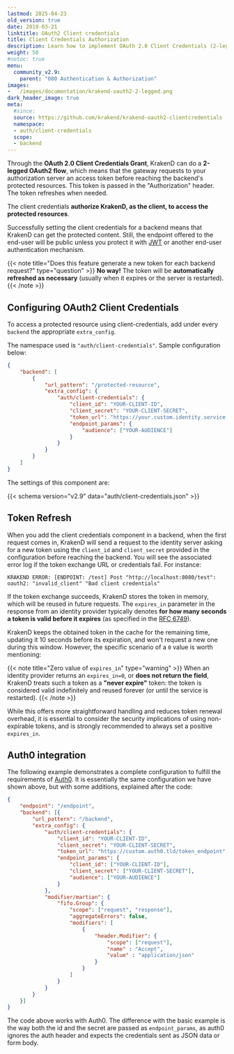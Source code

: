 ```yaml
---
lastmod: 2025-04-23
old_version: true
date: 2019-03-21
linktitle: OAuth2 Client credentials
title: Client Credentials Authorization
description: Learn how to implement OAuth 2.0 Client Credentials (2-legged flow) with KrakenD API Gateway to secure your APIs for machine-to-machine communication
weight: 50
#notoc: true
menu:
  community_v2.9:
    parent: "080 Authentication & Authorization"
images:
-   /images/documentation/krakend-oauth2-2-legged.png
dark_header_image: true
meta:
  #since:
  source: https://github.com/krakend/krakend-oauth2-clientcredentials
  namespace:
  - auth/client-credentials
  scope:
  - backend
---
```


 Through the **OAuth 2.0 Client Credentials Grant**, KrakenD can do a **2-legged OAuth2 flow**, which means that the gateway requests to your authorization server an access token before reaching the backend's protected resources. This token is passed in the "Authorization" header. The token refreshes when needed.

The client credentials **authorize KrakenD, as the client, to access the protected resources**.

Successfully setting the client credentials for a backend means that KrakenD can get the protected content. Still, the endpoint offered to the end-user will be public unless you protect it with [JWT](/docs/v2.9/authorization/jwt-overview/) or another end-user authentication mechanism.

{{< note title="Does this feature generate a new token for each backend request?" type="question" >}}
**No way!** The token will be **automatically refreshed as necessary** (usually when it expires or the server is restarted).
{{< /note >}}

## Configuring OAuth2 Client Credentials
To access a protected resource using client-credentials, add under every `backend` the appropriate `extra_config`.

The namespace used is `"auth/client-credentials"`. Sample configuration below:
```json
{
    "backend": [
        {
            "url_pattern": "/protected-resource",
            "extra_config": {
                "auth/client-credentials": {
                    "client_id": "YOUR-CLIENT-ID",
                    "client_secret": "YOUR-CLIENT-SECRET",
                    "token_url": "https://your.custom.identity.service.tld/token_endpoint",
                    "endpoint_params": {
                        "audience": ["YOUR-AUDIENCE"]
                    }
                }
            }
        }
    ]
}
```
The settings of this component are:

{{< schema version="v2.9" data="auth/client-credentials.json" >}}

## Token Refresh
When you add the client credentials component in a backend, when the first request comes in, KrakenD will send a request to the identity server asking for a new token using the `client_id` and `client_secret` provided in the configuration before reaching the backend. You will see the associated error log if the token exchange URL or credentials fail. For instance:

```
KRAKEND ERROR: [ENDPOINT: /test] Post "http://localhost:8080/test": oauth2: "invalid_client" "Bad client credentials"
```

If the token exchange succeeds, KrakenD stores the token in memory, which will be reused in future requests. The `expires_in` parameter in the response from an identity provider typically denotes **for how many seconds a token is valid before it expires** (as specified in the [RFC 6749](https://datatracker.ietf.org/doc/html/rfc6749)).

KrakenD keeps the obtained token in the cache for the remaining time, updating it 10 seconds before its expiration, and won't request a new one during this window. However, the specific scenario of a `0` value is worth mentioning:

{{< note title="Zero value of `expires_in`" type="warning" >}}
When an identity provider returns an `expires_in=0`, or **does not return the field**, KrakenD treats such a token as a **"never expire"** token: the token is considered valid indefinitely and reused forever (or until the service is restarted).
{{< /note >}}

While this offers more straightforward handling and reduces token renewal overhead, it is essential to consider the security implications of using non-expirable tokens, and is strongly recommended to always set a positive `expires_in`.

## Auth0 integration
The following example demonstrates a complete configuration to fulfill the requirements of [Auth0](https://auth0.com/). It is essentially the same configuration we have shown above, but with some additions, explained after the code:
```json
{
    "endpoint": "/endpoint",
    "backend": [{
        "url_pattern": "/backend",
        "extra_config": {
            "auth/client-credentials": {
                "client_id": "YOUR-CLIENT-ID",
                "client_secret": "YOUR-CLIENT-SECRET",
                "token_url": "https://custom.auth0.tld/token_endpoint",
                "endpoint_params": {
                    "client_id": ["YOUR-CLIENT-ID"],
                    "client_secret": ["YOUR-CLIENT-SECRET"],
                    "audience": ["YOUR-AUDIENCE"]
                }
            },
            "modifier/martian": {
                "fifo.Group": {
                    "scope": ["request", "response"],
                    "aggregateErrors": false,
                    "modifiers": [
                        {
                            "header.Modifier": {
                                "scope": ["request"],
                                "name" : "Accept",
                                "value" : "application/json"
                            }
                        }
                    ]
                }
            }
        }
    }]
}
```

The code above works with Auth0. The difference with the basic example is the way both the id and the secret are passed as `endpoint_params`, as auth0 ignores the auth header and expects the credentials sent as JSON data or form body.
